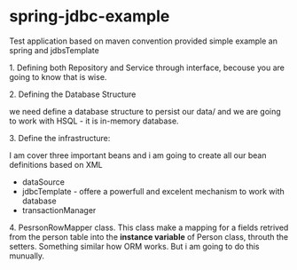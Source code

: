 # spring-jdbc-example
Test application based on maven convention provided simple example an spring and jdbsTemplate

<p>1. Defining both Repository and Service through interface, becouse you are going to know that is wise.</p>
<p>2. Defining the Database Structure</p>
<p>we need define a database structure to persist our data/ and we are going to work with HSQL - it is in-memory database.</p>
<p>3. Define the infrastructure:</p>
<p>I am cover three important beans and i am going to create all our bean definitions based on XML</p>
<ul>
	<li>dataSource</li>
<li>jdbcTemplate - offere a powerfull and excelent mechanism to work with database</li>
<li>transactionManager</li>
</ul>
<p>4. PesrsonRowMapper class. This class make a mapping for a fields retrived from the person table into the <b>instance variable</b> of Person class, throuth the setters.
Something similar how ORM works. But i am going to do this munually.</p>